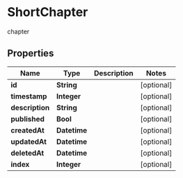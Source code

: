 

# ShortChapter

chapter

## Properties

| Name | Type | Description | Notes |
|------------ | ------------- | ------------- | -------------|
|**id** | **String** |  |  [optional] |
|**timestamp** | **Integer** |  |  [optional] |
|**description** | **String** |  |  [optional] |
|**published** | **Bool** |  |  [optional] |
|**createdAt** | **Datetime** |  |  [optional] |
|**updatedAt** | **Datetime** |  |  [optional] |
|**deletedAt** | **Datetime** |  |  [optional] |
|**index** | **Integer** |  |  [optional] |



